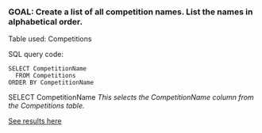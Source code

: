 
### GOAL: Create a list of all competition names. List the names in alphabetical order.

Table used: Competitions


SQL query code:
```  
SELECT CompetitionName
  FROM Competitions
ORDER BY CompetitionName
```

SELECT CompetitionName *This selects the _CompetitionName_ column from the _Competitions_ table.*

[See results here](https://www.kaggle.com/lochleven/meta-kaggle/competition-list1/run/96425)
